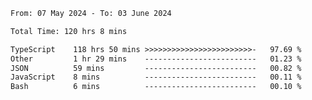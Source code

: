 
<!--START_SECTION:waka-->

```txt
From: 07 May 2024 - To: 03 June 2024

Total Time: 120 hrs 8 mins

TypeScript    118 hrs 50 mins >>>>>>>>>>>>>>>>>>>>>>>>-   97.69 %
Other         1 hr 29 mins    -------------------------   01.23 %
JSON          59 mins         -------------------------   00.82 %
JavaScript    8 mins          -------------------------   00.11 %
Bash          6 mins          -------------------------   00.10 %
```

<!--END_SECTION:waka-->

<!--

### Hi there 👋
**Iam-cesar/Iam-cesar** is a ✨ _special_ ✨ repository because its `README.md` (this file) appears on your GitHub profile.

Here are some ideas to get you started:

- 🔭 I’m currently working on ...
- 🌱 I’m currently learning ...
- 👯 I’m looking to collaborate on ...
- 🤔 I’m looking for help with ...
- 💬 Ask me about ...
- 📫 How to reach me: ...
- 😄 Pronouns: ...
- ⚡ Fun fact: ...
-->
